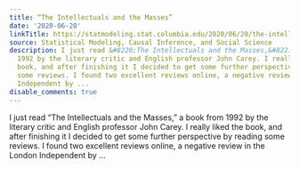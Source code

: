 ```yaml
---
title: “The Intellectuals and the Masses”
date: '2020-06-20'
linkTitle: https://statmodeling.stat.columbia.edu/2020/06/20/the-intellectuals-and-the-masses/
source: Statistical Modeling, Causal Inference, and Social Science
description: I just read &#8220;The Intellectuals and the Masses,&#8221; a book from
  1992 by the literary critic and English professor John Carey. I really liked the
  book, and after finishing it I decided to get some further perspective by reading
  some reviews. I found two excellent reviews online, a negative review in the London
  Independent by ...
disable_comments: true
---
```

I just read &#8220;The Intellectuals and the Masses,&#8221; a book from 1992 by the literary critic and English professor John Carey. I really liked the book, and after finishing it I decided to get some further perspective by reading some reviews. I found two excellent reviews online, a negative review in the London Independent by ...